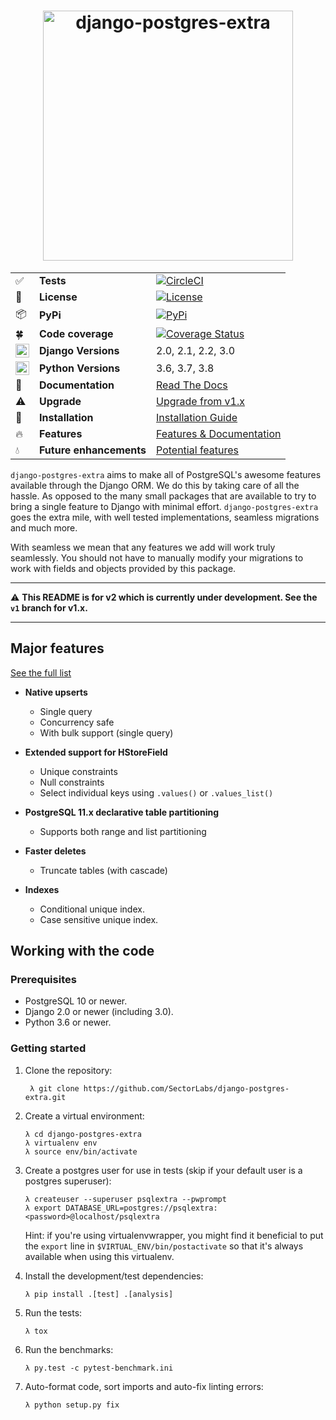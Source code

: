<h1 align="center">
  <img width="400" src="https://i.imgur.com/79S6OVM.png" alt="django-postgres-extra">
</h1>
  
|  |  |  |
|--------------------|---------------------|-------------------------------------------------------------------------------------------------------------------------------------------------------------------------|
| :white_check_mark: | **Tests** | [![CircleCI](https://circleci.com/gh/SectorLabs/django-postgres-extra/tree/master.svg?style=svg)](https://circleci.com/gh/SectorLabs/django-postgres-extra/tree/master) |
| :memo: | **License** | [![License](https://img.shields.io/:license-mit-blue.svg)](http://doge.mit-license.org) |
| :package: | **PyPi** | [![PyPi](https://badge.fury.io/py/django-postgres-extra.svg)](https://pypi.python.org/pypi/django-postgres-extra) |
| :four_leaf_clover: | **Code coverage** | [![Coverage Status](https://coveralls.io/repos/github/SectorLabs/django-postgres-extra/badge.svg?branch=coveralls)](https://coveralls.io/github/SectorLabs/django-postgres-extra?branch=master) |
| <img src="https://icon-library.net/images/django-icon/django-icon-0.jpg" width="22px" height="22px" align="center" /> | **Django Versions** | 2.0, 2.1, 2.2, 3.0 |
| <img src="http://www.iconarchive.com/download/i73027/cornmanthe3rd/plex/Other-python.ico" width="22px" height="22px" align="center" /> | **Python Versions** | 3.6, 3.7, 3.8 |
| :book: | **Documentation** | [Read The Docs](https://django-postgres-extra.readthedocs.io/en/master/) |
| :warning: | **Upgrade** | [Upgrade from v1.x](https://django-postgres-extra.readthedocs.io/en/master/major_releases.html#new-features)
| :checkered_flag: | **Installation** | [Installation Guide](https://django-postgres-extra.readthedocs.io/en/master/installation.html) |
| :fire: | **Features** | [Features & Documentation](https://django-postgres-extra.readthedocs.io/en/master/index.html#features) |
| :droplet: | **Future enhancements** | [Potential features](https://github.com/SectorLabs/django-postgres-extra/issues?q=is%3Aopen+is%3Aissue+label%3Aenhancement) |

`django-postgres-extra` aims to make all of PostgreSQL's awesome features available through the Django ORM. We do this by taking care of all the hassle. As opposed to the many small packages that are available to try to bring a single feature to Django with minimal effort. ``django-postgres-extra`` goes the extra mile, with well tested implementations, seamless migrations and much more.
 
With seamless we mean that any features we add will work truly seamlessly. You should not have to manually modify your migrations to work with fields and objects provided by this package.

---

:warning: **This README is for v2 which is currently under development. See the `v1` branch for v1.x.**

---

## Major features

[See the full list](http://django-postgres-extra.readthedocs.io/#features)

* **Native upserts**

    * Single query
    * Concurrency safe
    * With bulk support (single query)

* **Extended support for HStoreField**

    * Unique constraints
    * Null constraints
    * Select individual keys using ``.values()`` or ``.values_list()``

* **PostgreSQL 11.x declarative table partitioning**

    * Supports both range and list partitioning

* **Faster deletes**

    * Truncate tables (with cascade)

* **Indexes**

    * Conditional unique index.
    * Case sensitive unique index.

## Working with the code
### Prerequisites

* PostgreSQL 10 or newer.
* Django 2.0 or newer (including 3.0).
* Python 3.6 or newer.

### Getting started

1. Clone the repository:

        λ git clone https://github.com/SectorLabs/django-postgres-extra.git

2. Create a virtual environment:

       λ cd django-postgres-extra
       λ virtualenv env
       λ source env/bin/activate

3. Create a postgres user for use in tests (skip if your default user is a postgres superuser):

       λ createuser --superuser psqlextra --pwprompt
       λ export DATABASE_URL=postgres://psqlextra:<password>@localhost/psqlextra

   Hint: if you're using virtualenvwrapper, you might find it beneficial to put
   the ``export`` line in ``$VIRTUAL_ENV/bin/postactivate`` so that it's always
   available when using this virtualenv.

4. Install the development/test dependencies:

       λ pip install .[test] .[analysis]

5. Run the tests:

       λ tox

6. Run the benchmarks:

       λ py.test -c pytest-benchmark.ini

7. Auto-format code, sort imports and auto-fix linting errors:

       λ python setup.py fix
